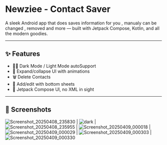 # Newziee - Contact Saver

A sleek Android app that does saves information for you , manualy can be changed , removed and more — built with Jetpack Compose, Kotlin, and all the modern goodies.

---

## ✨ Features

- 🐱‍👤 Dark Mode / Light Mode autoSupport
- 🎨 Expand/collapse UI with animations
- 🗑️ Delete Contacts
- 📝 Add/edit with bottom sheets
- 🌈 Jetpack Compose UI, no XML in sight

---

## 📸 Screenshots
![Screenshot_20250408_235830](https://github.com/user-attachments/assets/5c27bfee-02f9-4a20-b637-bf111254a110) | ![dark](https://github.com/user-attachments/assets/d47161e0-215f-45ed-9d54-29cd339c20d2) | ![Screenshot_20250408_235955](https://github.com/user-attachments/assets/02ad448e-ba6c-4248-9e09-9f385e8edc48) | ![Screenshot_20250409_000018](https://github.com/user-attachments/assets/1e11e77b-4c71-4d7b-93e5-31f44d59b825) | ![Screenshot_20250409_000029](https://github.com/user-attachments/assets/71341278-6272-4cff-8bd9-17dd6ad0c6fe) | ![Screenshot_20250409_000303](https://github.com/user-attachments/assets/288cac6c-617f-433b-84e1-6a44511ddad7) | ![Screenshot_20250409_000330](https://github.com/user-attachments/assets/e53a1c6c-ce43-4ebb-aa87-90d2a6709bd1)






